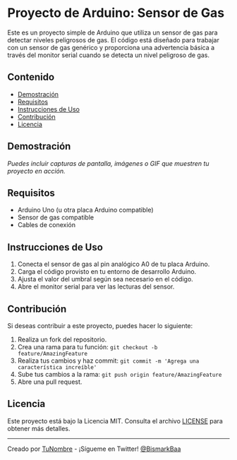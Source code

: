 # Proyecto de Arduino: Sensor de Gas

Este es un proyecto simple de Arduino que utiliza un sensor de gas para detectar niveles peligrosos de gas. El código está diseñado para trabajar con un sensor de gas genérico y proporciona una advertencia básica a través del monitor serial cuando se detecta un nivel peligroso de gas.

## Contenido

- [Demostración](#demostración)
- [Requisitos](#requisitos)
- [Instrucciones de Uso](#instrucciones-de-uso)
- [Contribución](#contribución)
- [Licencia](#licencia)

## Demostración

_Puedes incluir capturas de pantalla, imágenes o GIF que muestren tu proyecto en acción._

## Requisitos

- Arduino Uno (u otra placa Arduino compatible)
- Sensor de gas compatible
- Cables de conexión

## Instrucciones de Uso

1. Conecta el sensor de gas al pin analógico A0 de tu placa Arduino.
2. Carga el código provisto en tu entorno de desarrollo Arduino.
3. Ajusta el valor del umbral según sea necesario en el código.
4. Abre el monitor serial para ver las lecturas del sensor.

## Contribución

Si deseas contribuir a este proyecto, puedes hacer lo siguiente:

1. Realiza un fork del repositorio.
2. Crea una rama para tu función: `git checkout -b feature/AmazingFeature`
3. Realiza tus cambios y haz commit: `git commit -m 'Agrega una característica increíble'`
4. Sube tus cambios a la rama: `git push origin feature/AmazingFeature`
5. Abre una pull request.

## Licencia

Este proyecto está bajo la Licencia MIT. Consulta el archivo [LICENSE](LICENSE) para obtener más detalles.

---
Creado por [TuNombre](https://github.com/alexanderbismark007) - ¡Sígueme en Twitter! [@BismarkBaa](https://twitter.com/BismarkBaa)
